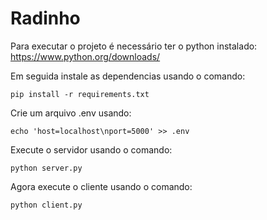# Radinho
Para executar o projeto é necessário ter o python instalado:
https://www.python.org/downloads/

Em seguida instale as dependencias usando o comando:
```
pip install -r requirements.txt
```

Crie um arquivo .env usando:
```
echo 'host=localhost\nport=5000' >> .env
```

Execute o servidor usando o comando:
```
python server.py
```

Agora execute o cliente usando o comando:
```
python client.py
```
